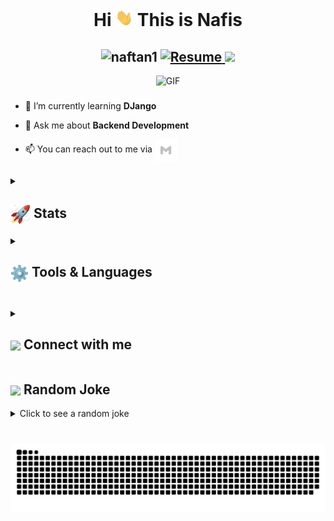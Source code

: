 <br clear="both">
<!-- Header -->
<h1 align="center">Hi <img src="https://github.com/NafTan1/NafTan1/blob/master/icons/Hi.gif" width="28px"/> This is Nafis</h1>

<!-- Profile views, Resume & Hits -->
<h2 align="center">
  <img src="https://komarev.com/ghpvc/?username=NafTan1&label=Profile%20views&color=b30754&style=flat" alt="naftan1" />
<a href="https://drive.google.com/file/d/1xZc7Kv26TfcPcO9eLz_28ODwlkuFD1xK/view?usp=drive_link">
    <img src="https://img.shields.io/badge/Resume-b30754?style=flat-round&logo=google-drive" alt="Resume" style="height:20px;">
</a>
  <a href="https://hits.seeyoufarm.com"><img src="https://hits.seeyoufarm.com/api/count/incr/badge.svg?url=https%3A%2F%2Fgithub.com%2FNafTan1&count_bg=%23B30754&title_bg=%23555555&icon=&icon_color=%23B30754&title=Hits&edge_flat=false"/></a>
</h2>

<!-- GIF -->
<div align="center">
 <img alt="GIF" src="https://media0.giphy.com/media/v1.Y2lkPTc5MGI3NjExMXFtcjg2dWNyYzltcTliYmk3bWV4MTczMDA2Nmp2M3V4Y2ZuazloeiZlcD12MV9pbnRlcm5hbF9naWZfYnlfaWQmY3Q9Zw/Rpl1sod1vCXK0L2SUN/giphy.webp" />
</div>

###

<!-- About -->

- 🌱 I’m currently learning **DJango**

- 💬 Ask me about **Backend Development**

- 📫 You can reach out to me via <a href="mailto:tanbinnafis@gmail.com"> <img align="center" src="https://github.com/NafTan1/NafTan1/blob/master/icons/Contact.gif"  width="35"/>
 </a>

###

<!-- Stats -->

<details>
  <summary><h2> <img align="center" src="https://github.com/NafTan1/NafTan1/blob/master/icons/stats.gif"  width="32"/> Stats</h2></summary>
  
  <div align="center">
    
  <img src="https://github-readme-stats.vercel.app/api?username=NafTan1&theme=tokyonight&hide_title=true&hide_border=true&include_all_commits=true&count_private=false" height="150" alt="stats graph"  />
  <img src="https://github-readme-stats.vercel.app/api/top-langs?username=NafTan1&locale=en&hide_title=true&layout=compact&card_width=320&langs_count=6&theme=tokyonight&hide_border=true" height="150" alt="languages graph"  />

  </div>

  <div align="center">
  <a href="https://leetcode.com/tanbinnafis">
  <img height="150" src="https://leetcard.jacoblin.cool/tanbinnafis?theme=dark&font=Ubuntu&cache=14400&ext=contest&sheets=https://gist.githubusercontent.com/binarysolver/5e715e284c89cace8f5fa09f7fb930b8/raw/ec0be570f114124b1a2156a660d67baa0ab5639d/leetcode_stats_card.css" alt="Nafis Leetcode Stats"/>
  </a>
  <a href="https://www.codechef.com/users/fresh_toy_00">
    <img height="200" src="https://codechef-readme-stats.onrender.com/fresh_toy_00" alt="Nafis Codechef Stats"/>
  </a>
 </div>
 
</details>

<!-- Tools & Languages -->

<details>
  <summary><h2> <img align="center" src="https://github.com/NafTan1/NafTan1/blob/master/icons/techstack.gif"  width="29"/> Tools & Languages</h2></summary>
<div align="left">
  <img src="https://cdn.jsdelivr.net/gh/devicons/devicon/icons/cplusplus/cplusplus-original.svg" height="27" alt="cplusplus logo"  />
  <img width="12" />
  <img src="https://cdn.jsdelivr.net/gh/devicons/devicon/icons/python/python-original.svg" height="27" alt="python logo"  />
  <img width="12" />
  <img src="https://cdn.jsdelivr.net/gh/devicons/devicon/icons/mysql/mysql-original.svg" height="27" alt="mysql logo"  />
  <img width="12" />
  <img src="https://cdn.jsdelivr.net/gh/devicons/devicon/icons/react/react-original.svg" height="27" alt="react logo"  />
  <img width="12" />
  <img src="https://skillicons.dev/icons?i=arduino" height="27" alt="arduino logo"  />
  <img width="12" />
  <img src="https://cdn.jsdelivr.net/gh/devicons/devicon/icons/html5/html5-original.svg" height="27" alt="html5 logo"  />
  <img width="12" />
  <img src="https://cdn.jsdelivr.net/gh/devicons/devicon/icons/css3/css3-original.svg" height="27" alt="css3 logo"  />
  <img width="12" />
  <img src="https://cdn.jsdelivr.net/gh/devicons/devicon/icons/javascript/javascript-original.svg" height="27" alt="javascript logo"  />
  <img width="12" />
  <img src="https://skillicons.dev/icons?i=django" height="27" alt="django logo"  />
  <img width="12" />
  <img src="https://cdn.jsdelivr.net/gh/devicons/devicon/icons/tensorflow/tensorflow-original.svg" height="27" alt="tensorflow logo"  />
</div>

</details>

###

<!-- Socials and Code handles -->

<details>
  <summary><h2> <img align ='center' src='https://i.giphy.com/media/v1.Y2lkPTc5MGI3NjExaGtqdDdwN2oyNWJ4czlncHBkamJxaHcxYmVmcXY3a3I3MjRmYjBrbCZlcD12MV9pbnRlcm5hbF9naWZfYnlfaWQmY3Q9ZQ/kmUvauX8TMWg0OsqKW/giphy.gif' width ='37' /> Connect with me</h2></summary>
<p align="left">
<a href="https://x.com/NafisTanbin" target="blank"><img align="center" src="https://raw.githubusercontent.com/rahuldkjain/github-profile-readme-generator/master/src/images/icons/Social/twitter.svg" alt="NafisTanbin" height="27" width="40" /></a>
<a href="https://linkedin.com/in/nafis-tanbin" target="blank"><img align="center" src="https://raw.githubusercontent.com/rahuldkjain/github-profile-readme-generator/master/src/images/icons/Social/linked-in-alt.svg" alt="nafis-tanbin" height="27" width="40" /></a>
<a href="https://www.instagram.com/nafistanbin/" target="blank"><img align="center" src="https://raw.githubusercontent.com/rahuldkjain/github-profile-readme-generator/master/src/images/icons/Social/instagram.svg" alt="https://www.instagram.com/nafistanbin/" height="27" width="40" /></a>
<a href="https://www.codechef.com/users/fresh_toy_00" target="blank"><img align="center" src="https://cdn.jsdelivr.net/npm/simple-icons@3.1.0/icons/codechef.svg" alt="https://www.codechef.com/users/fresh_toy_00" height="27" width="40" /></a>
<a href="https://www.hackerrank.com/profile/tanbinnafis" target="blank"><img align="center" src="https://raw.githubusercontent.com/rahuldkjain/github-profile-readme-generator/master/src/images/icons/Social/hackerrank.svg" alt="https://www.hackerrank.com/profile/tanbinnafis" height="27" width="40" /></a>
<a href="https://leetcode.com/u/tanbinnafis/" target="blank"><img align="center" src="https://raw.githubusercontent.com/rahuldkjain/github-profile-readme-generator/master/src/images/icons/Social/leet-code.svg" alt="https://leetcode.com/u/tanbinnafis/" height="27" width="40" /></a>
<a href="https://discord.com/users/naftan1" target="blank"><img align="center" src="https://raw.githubusercontent.com/rahuldkjain/github-profile-readme-generator/master/src/images/icons/Social/discord.svg" alt="naftan1" height="27" width="40" /></a>
</p>

</details>



###
<!-- Random Joke -->

## <img align ='center' src='https://media2.giphy.com/media/UQDSBzfyiBKvgFcSTw/giphy.gif?cid=ecf05e47p3cd513axbek3f56ti3jzizq8hincw20jauyyfyw&rid=giphy.gif' width ='37' /> Random Joke 

<details>
  <summary>Click to see a random joke</summary>
  <div align="center">
   
  ![Jokes Card](https://readme-jokes.vercel.app/api?theme=halloween)
  
  </div>
</details>

###

<!-- Snake Animation -->

<br clear="both">

<img src="https://raw.githubusercontent.com/NafTan1/NafTan1/output/snake.svg" alt="Snake animation" />

###
